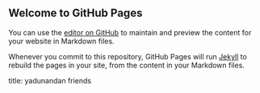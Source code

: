 ## Welcome to GitHub Pages

You can use the [editor on GitHub](https://github.com/yadu06/yaduAB/edit/master/README.md) to maintain and preview the content for your website in Markdown files.

Whenever you commit to this repository, GitHub Pages will run [Jekyll](https://jekyllrb.com/) to rebuild the pages in your site, from the content in your Markdown files.

title: yadunandan friends
